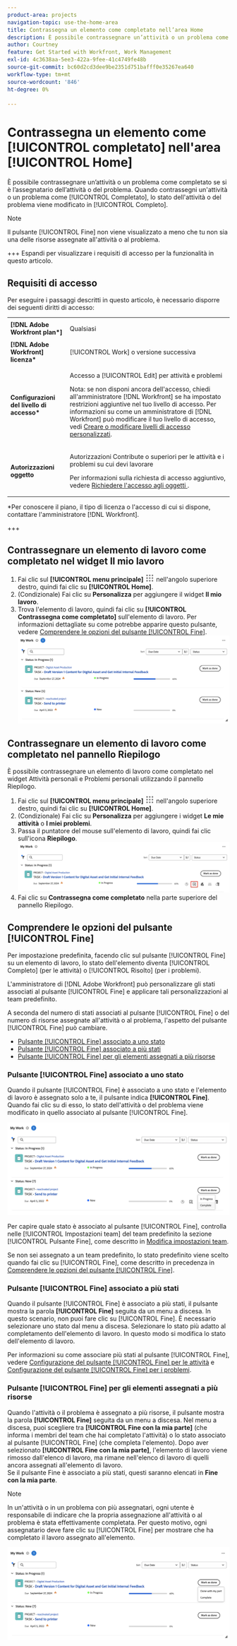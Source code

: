 ```yaml
---
product-area: projects
navigation-topic: use-the-home-area
title: Contrassegna un elemento come completato nell’area Home
description: È possibile contrassegnare un’attività o un problema come completato se si è l’assegnatario dell’attività o del problema. Quando contrassegni un’attività o un problema come completato, lo stato dell’attività o del problema diventa Completo.
author: Courtney
feature: Get Started with Workfront, Work Management
exl-id: 4c3638aa-5ee3-422a-9fee-41c4749fe48b
source-git-commit: bc60d2cd3dee9be2351d751bafff0e35267ea640
workflow-type: tm+mt
source-wordcount: '846'
ht-degree: 0%

---
```


# Contrassegna un elemento come [!UICONTROL completato] nell&#39;area [!UICONTROL Home]

È possibile contrassegnare un’attività o un problema come completato se si è l’assegnatario dell’attività o del problema. Quando contrassegni un&#39;attività o un problema come [!UICONTROL Completato], lo stato dell&#39;attività o del problema viene modificato in [!UICONTROL Completo].

>[!NOTE]
>
>Il pulsante [!UICONTROL Fine] non viene visualizzato a meno che tu non sia una delle risorse assegnate all&#39;attività o al problema.

+++ Espandi per visualizzare i requisiti di accesso per la funzionalità in questo articolo.

## Requisiti di accesso

Per eseguire i passaggi descritti in questo articolo, è necessario disporre dei seguenti diritti di accesso:

<table style="table-layout:auto"> 
 <col> 
 </col> 
 <col> 
 </col> 
 <tbody> 
  <tr> 
   <td role="rowheader"><strong>[!DNL Adobe Workfront plan*]</strong></td> 
   <td> <p>Qualsiasi</p> </td> 
  </tr> 
  <tr> 
   <td role="rowheader"><strong>[!DNL Adobe Workfront] licenza*</strong></td> 
   <td> <p>[!UICONTROL Work] o versione successiva</p> </td> 
  </tr> 
  <tr> 
   <td role="rowheader"><strong>Configurazioni del livello di accesso*</strong></td> 
   <td> <p>Accesso a [!UICONTROL Edit] per attività e problemi</p> <p>Nota: se non disponi ancora dell'accesso, chiedi all'amministratore [!DNL Workfront] se ha impostato restrizioni aggiuntive nel tuo livello di accesso. Per informazioni su come un amministratore di [!DNL Workfront] può modificare il tuo livello di accesso, vedi <a href="../../../administration-and-setup/add-users/configure-and-grant-access/create-modify-access-levels.md" class="MCXref xref">Creare o modificare livelli di accesso personalizzati</a>.</p> </td> 
  </tr> 
  <tr> 
   <td role="rowheader"><strong>Autorizzazioni oggetto</strong></td> 
   <td> <p>Autorizzazioni Contribute o superiori per le attività e i problemi su cui devi lavorare</p> <p>Per informazioni sulla richiesta di accesso aggiuntivo, vedere <a href="../../../workfront-basics/grant-and-request-access-to-objects/request-access.md" class="MCXref xref">Richiedere l'accesso agli oggetti </a>.</p> </td> 
  </tr> 
 </tbody> 
</table>

&#42;Per conoscere il piano, il tipo di licenza o l&#39;accesso di cui si dispone, contattare l&#39;amministratore [!DNL Workfront].

+++

## Contrassegnare un elemento di lavoro come completato nel widget Il mio lavoro

1. Fai clic sul **[!UICONTROL menu principale]** ![](assets/main-menu-icon.png) nell&#39;angolo superiore destro, quindi fai clic su **[!UICONTROL Home]**.
1. (Condizionale) Fai clic su **Personalizza** per aggiungere il widget **Il mio lavoro**.
1. Trova l&#39;elemento di lavoro, quindi fai clic su **[!UICONTROL Contrassegna come completato]** sull&#39;elemento di lavoro.
Per informazioni dettagliate su come potrebbe apparire questo pulsante, vedere [Comprendere le opzioni del pulsante [!UICONTROL Fine]](#understand-the-options-of-the-done-button).
   ![](assets/my-work-done.png)


## Contrassegnare un elemento di lavoro come completato nel pannello Riepilogo

È possibile contrassegnare un elemento di lavoro come completato nel widget Attività personali e Problemi personali utilizzando il pannello Riepilogo.

1. Fai clic sul **[!UICONTROL menu principale]** ![](assets/main-menu-icon.png) nell&#39;angolo superiore destro, quindi fai clic su **[!UICONTROL Home]**.
1. (Condizionale) Fai clic su **Personalizza** per aggiungere i widget **Le mie attività** o **I miei problemi**.
1. Passa il puntatore del mouse sull&#39;elemento di lavoro, quindi fai clic sull&#39;icona **Riepilogo**.
   ![](assets/open-summary-new-home.png)
1. Fai clic su **Contrassegna come completato** nella parte superiore del pannello Riepilogo.


## Comprendere le opzioni del pulsante [!UICONTROL Fine]

Per impostazione predefinita, facendo clic sul pulsante [!UICONTROL Fine] su un elemento di lavoro, lo stato dell&#39;elemento diventa [!UICONTROL Completo] (per le attività) o [!UICONTROL Risolto] (per i problemi).

L&#39;amministratore di [!DNL Adobe Workfront] può personalizzare gli stati associati al pulsante [!UICONTROL Fine] e applicare tali personalizzazioni al team predefinito.

A seconda del numero di stati associati al pulsante [!UICONTROL Fine] o del numero di risorse assegnate all&#39;attività o al problema, l&#39;aspetto del pulsante [!UICONTROL Fine] può cambiare.

* [Pulsante [!UICONTROL Fine] associato a uno stato](#done-button-associated-with-one-status)
* [Pulsante [!UICONTROL Fine] associato a più stati](#done-button-associated-with-multiple-statuses)
* [Pulsante [!UICONTROL Fine] per gli elementi assegnati a più risorse](#done-button-for-items-assigned-to-multiple-resources)

### Pulsante [!UICONTROL Fine] associato a uno stato

Quando il pulsante [!UICONTROL Fine] è associato a uno stato e l&#39;elemento di lavoro è assegnato solo a te, il pulsante indica **[!UICONTROL Fine]**. Quando fai clic su di esso, lo stato dell&#39;attività o del problema viene modificato in quello associato al pulsante [!UICONTROL Fine].

![Pulsante Fine](assets/done-button-status.png)

Per capire quale stato è associato al pulsante [!UICONTROL Fine], controlla nelle [!UICONTROL Impostazioni team] del team predefinito la sezione [!UICONTROL Pulsante Fine], come descritto in [Modifica impostazioni team](../../../people-teams-and-groups/create-and-manage-teams/edit-team-settings.md).

Se non sei assegnato a un team predefinito, lo stato predefinito viene scelto quando fai clic su [!UICONTROL Fine], come descritto in precedenza in [Comprendere le opzioni del pulsante [!UICONTROL Fine]](#understand-the-options-of-the-done-button).

### Pulsante [!UICONTROL Fine] associato a più stati

Quando il pulsante [!UICONTROL Fine] è associato a più stati, il pulsante mostra la parola **[!UICONTROL Fine]** seguita da un menu a discesa. In questo scenario, non puoi fare clic su [!UICONTROL Fine]. È necessario selezionare uno stato dal menu a discesa. Selezionare lo stato più adatto al completamento dell&#39;elemento di lavoro. In questo modo si modifica lo stato dell&#39;elemento di lavoro.

Per informazioni su come associare più stati al pulsante [!UICONTROL Fine], vedere [Configurazione del pulsante [!UICONTROL Fine] per le attività](../../../people-teams-and-groups/create-and-manage-teams/configure-the-done-button-for-tasks.md) e [Configurazione del pulsante [!UICONTROL Fine] per i problemi](../../../people-teams-and-groups/create-and-manage-teams/configure-the-done-button-for-issues.md).

### Pulsante [!UICONTROL Fine] per gli elementi assegnati a più risorse

Quando l&#39;attività o il problema è assegnato a più risorse, il pulsante mostra la parola **[!UICONTROL Fine]** seguita da un menu a discesa. Nel menu a discesa, puoi scegliere tra **[!UICONTROL Fine con la mia parte]** (che informa i membri del team che hai completato l&#39;attività) o lo stato associato al pulsante [!UICONTROL Fine] (che completa l&#39;elemento). Dopo aver selezionato **[!UICONTROL Fine con la mia parte]**, l&#39;elemento di lavoro viene rimosso dall&#39;elenco di lavoro, ma rimane nell&#39;elenco di lavoro di quelli ancora assegnati all&#39;elemento di lavoro.\
Se il pulsante Fine è associato a più stati, questi saranno elencati in **Fine con la mia parte**.

>[!NOTE]
>
>In un&#39;attività o in un problema con più assegnatari, ogni utente è responsabile di indicare che la propria assegnazione all&#39;attività o al problema è stata effettivamente completata. Per questo motivo, ogni assegnatario deve fare clic su [!UICONTROL Fine] per mostrare che ha completato il lavoro assegnato all&#39;elemento.

![](assets/done-with-my-part.png)

